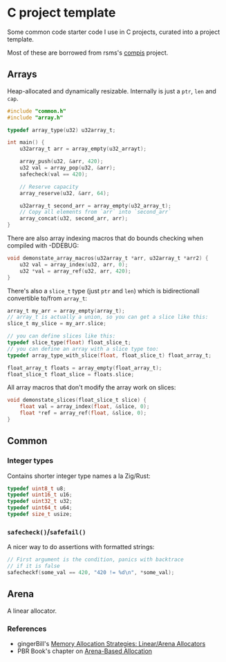 # C project template

Some common code starter code I use in C projects, curated into a project template.

Most of these are borrowed from rsms's [compis](https://github.com/rsms/compis/tree/main) project.

## Arrays

Heap-allocated and dynamically resizable. Internally is just a `ptr`, `len` and `cap`.

```C
#include "common.h"
#include "array.h"

typedef array_type(u32) u32array_t;

int main() {
    u32array_t arr = array_empty(u32_arrayt);

    array_push(u32, &arr, 420);
    u32 val = array_pop(u32, &arr);
    safecheck(val == 420);

    // Reserve capacity
    array_reserve(u32, &arr, 64);

    u32array_t second_arr = array_empty(u32_array_t);
    // Copy all elements from `arr` into `second_arr`
    array_concat(u32, second_arr, arr);
}
```

There are also array indexing macros that do bounds checking when compiled with -DDEBUG:

```C
void demonstate_array_macros(u32array_t *arr, u32array_t *arr2) {
    u32 val = array_index(u32, arr, 0);
    u32 *val = array_ref(u32, arr, 420);
}
```

There's also a `slice_t` type (just `ptr` and `len`) which is bidirectionall convertible to/from `array_t`:

```C
array_t my_arr = array_empty(array_t);
// array_t is actually a union, so you can get a slice like this:
slice_t my_slice = my_arr.slice;

// you can define slices like this:
typedef slice_type(float) float_slice_t;
// you can define an array with a slice type too:
typedef array_type_with_slice(float, float_slice_t) float_array_t;

float_array_t floats = array_empty(float_array_t);
float_slice_t float_slice = floats.slice;

```

All array macros that don't modify the array work on slices:

```C
void demonstate_slices(float_slice_t slice) {
    float val = array_index(float, &slice, 0);
    float *ref = array_ref(float, &slice, 0);
}
```

## Common

### Integer types

Contains shorter integer type names a la Zig/Rust:

```C
typedef uint8_t u8;
typedef uint16_t u16;
typedef uint32_t u32;
typedef uint64_t u64;
typedef size_t usize;
```

### `safecheck()`/`safefail()`

A nicer way to do assertions with formatted strings:

```C
// First argument is the condition, panics with backtrace
// if it is false
safecheckf(some_val == 420, "420 != %d\n", *some_val);
```

## Arena

A linear allocator.

### References

- gingerBill's [Memory Allocation Strategies: Linear/Arena Allocators](https://www.gingerbill.org/article/2019/02/08/memory-allocation-strategies-002/)
- PBR Book's chapter on [Arena-Based Allocation](https://www.pbr-book.org/3ed-2018/Utilities/Memory_Management#Arena-BasedAllocation)

##
